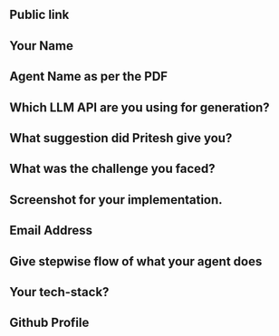 ## Public link

## Your Name
## Agent Name as per the PDF
## Which LLM API are you using for generation?
## What suggestion did Pritesh give you?
## What was the challenge you faced?
## Screenshot for your implementation.
## Email Address
## Give stepwise flow of what your agent does
## Your tech-stack?
## Github Profile
